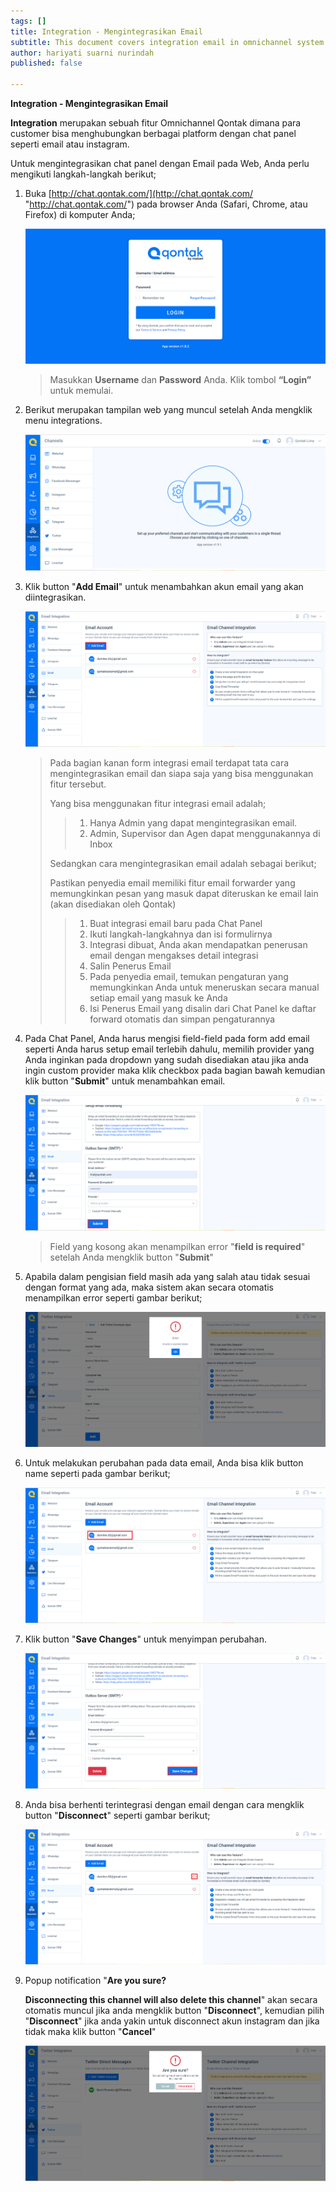 ```yaml
---
tags: []
title: Integration - Mengintegrasikan Email
subtitle: This document covers integration email in omnichannel system
author: hariyati suarni nurindah
published: false

---
```

**Integration - Mengintegrasikan Email**

**Integration** merupakan sebuah fitur Omnichannel Qontak dimana para customer bisa menghubungkan berbagai platform dengan chat panel seperti email atau instagram.

Untuk mengintegrasikan chat panel dengan Email pada Web, Anda perlu mengikuti langkah-langkah berikut;

1. Buka [http://chat.qontak.com/](http://chat.qontak.com/ "http://chat.qontak.com/") pada browser Anda (Safari, Chrome, atau Firefox) di komputer Anda;

   ![](/uploads/login-qontak-c.png)

   > Masukkan **Username** dan **Password** Anda. Klik tombol **“Login”** untuk memulai.
2. Berikut merupakan tampilan web yang muncul setelah Anda mengklik menu integrations.

   ![](/uploads/integrasi.PNG)
3. Klik button "**Add Email**" untuk menambahkan akun email yang akan diintegrasikan.

   ![](/uploads/email.PNG)

   > Pada bagian kanan form integrasi email terdapat tata cara mengintegrasikan email dan siapa saja yang bisa menggunakan fitur tersebut.
   >
   > Yang bisa menggunakan fitur integrasi email adalah;
   >
   > > 1. Hanya Admin yang dapat mengintegrasikan email.
   > > 2. Admin, Supervisor dan Agen dapat menggunakannya di Inbox
   >
   > Sedangkan cara mengintegrasikan email adalah sebagai berikut;
   >
   > Pastikan penyedia email memiliki fitur email forwarder yang memungkinkan pesan yang masuk dapat diteruskan ke email lain (akan disediakan oleh Qontak)
   >
   > > 1. Buat integrasi email baru pada Chat Panel
   > > 2. Ikuti langkah-langkahnya dan isi formulirnya
   > > 3. Integrasi dibuat, Anda akan mendapatkan penerusan email dengan mengakses detail integrasi
   > > 4. Salin Penerus Email
   > > 5. Pada penyedia email, temukan pengaturan yang memungkinkan Anda untuk meneruskan secara manual setiap email yang masuk ke Anda
   > > 6. Isi Penerus Email yang disalin dari Chat Panel ke daftar forward otomatis dan simpan pengaturannya
4. Pada Chat Panel, Anda harus mengisi field-field pada form add email seperti Anda harus setup email terlebih dahulu, memilih provider yang Anda inginkan pada dropdown yang sudah disediakan atau jika anda ingin custom provider maka klik checkbox pada bagian bawah kemudian klik button "**Submit**" untuk menambahkan email. 

   ![](/uploads/email1.PNG)

   > Field yang kosong akan menampilkan error "**field is required**" setelah Anda mengklik button "**Submit**"
5. Apabila dalam pengisian field masih ada yang salah atau tidak sesuai dengan format yang ada, maka sistem akan secara otomatis menampilkan error seperti gambar berikut;

   ![](/uploads/twitter7.PNG)
6. Untuk melakukan perubahan pada data email, Anda bisa klik button name seperti pada gambar berikut;

   ![](/uploads/email5.PNG)
7. Klik button "**Save Changes**" untuk menyimpan perubahan.

   ![](/uploads/email3.PNG)
8. Anda bisa berhenti terintegrasi dengan email dengan cara mengklik button "**Disconnect**" seperti gambar berikut;

   ![](/uploads/email6.PNG)
9. Popup notification "**Are you sure?**

   **Disconnecting this channel will also delete this channel**" akan secara otomatis muncul jika anda mengklik button "**Disconnect**", kemudian pilih "**Disconnect**" jika anda yakin untuk disconnect akun instagram dan jika tidak maka klik button "**Cancel**"

   ![](/uploads/twitter6-1.PNG)